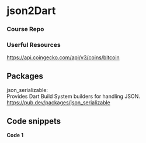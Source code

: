 # json2Dart

### Course Repo

### Userful Resources

https://api.coingecko.com/api/v3/coins/bitcoin

## Packages

json_serializable:  
Provides Dart Build System builders for handling JSON.  
https://pub.dev/packages/json_serializable

## Code snippets

**Code 1**

```

```

